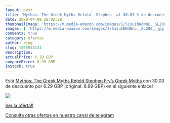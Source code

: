 ```yaml
---
layout: post
title: 'Mythos: The Greek Myths Retold  Stephen  al 30.03 % de descuento'
date: 2020-04-08 20:02:28
thumbnailImage: 'https://m.media-amazon.com/images/I/51suINNdNnL._SL200_.jpg'
images: [ 'https://m.media-amazon.com/images/I/51suINNdNnL._SL200_.jpg' ]
comments: true
category: ofertas
author: ring
slug: 1405934131
description:
actualPrice: 6.29 GBP
comparePrice: 8.99 GBP
inStock: true
---
```


Está [Mythos: The Greek Myths Retold  Stephen Fry’s Greek Myths ](https://www.amazon.com/dp/1405934131/?tag=redken08-20) con 30.03 de descuento por 6.29 GBP (original: 8.99 GBP) en el siguiente enlace!

[![](https://m.media-amazon.com/images/I/51suINNdNnL._SL200_.jpg)](https://www.amazon.com/dp/1405934131/?tag=redken08-20)

[Ver la oferta!!](https://www.amazon.com/dp/1405934131/?tag=redken08-20)

[Consulta otras ofertas en nuestro canal de telegram](https://t.me/s/ofertas25)

